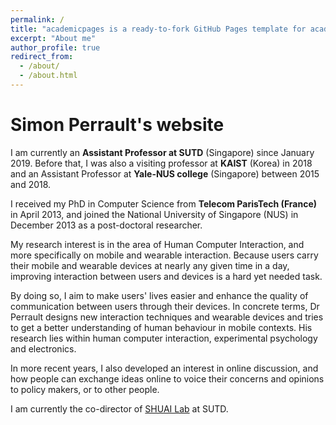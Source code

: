 ```yaml
---
permalink: /
title: "academicpages is a ready-to-fork GitHub Pages template for academic personal websites"
excerpt: "About me"
author_profile: true
redirect_from:
  - /about/
  - /about.html
---
```


# Simon Perrault's website

I am currently an **Assistant Professor at SUTD** (Singapore) since January 2019. Before that, I was also a visiting professor at **KAIST** (Korea) in 2018 and an Assistant Professor at **Yale-NUS college** (Singapore) between 2015 and 2018.

I received my PhD in Computer Science from **Telecom ParisTech (France)** in April 2013, and joined the National University of Singapore (NUS) in December 2013 as a post-doctoral researcher.

My research interest is in the area of Human Computer Interaction, and more specifically on mobile and wearable interaction. Because users carry their mobile and wearable devices at nearly any given time in a day, improving interaction between users and devices is a hard yet needed task.

By doing so, I aim to make users' lives easier and enhance the quality of communication between users through their devices. In concrete terms, Dr Perrault designs new interaction techniques and wearable devices and tries to get a better understanding of human behaviour in mobile contexts. His research lies within human computer interaction, experimental psychology and electronics.

In more recent years, I also developed an interest in online discussion, and how people can exchange ideas online to voice their concerns and opinions to policy makers, or to other people.

I am currently the co-director of [SHUAI Lab](https://shuailab.wordpress.org) at SUTD.

